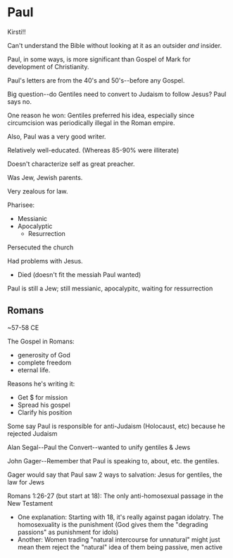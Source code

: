 # Paul

Kirsti!!

Can't understand the Bible without looking at it as an outsider *and* insider.

Paul, in some ways, is more significant than Gospel of Mark for development of Christianity.

Paul's letters are from the 40's and 50's--before any Gospel.

Big question--do Gentiles need to convert to Judaism to follow Jesus? Paul says no.

One reason he won: Gentiles preferred his idea, especially since circumcision was periodically illegal in the Roman empire.

Also, Paul was a very good writer.

Relatively well-educated. (Whereas 85-90% were illiterate)

Doesn't characterize self as great preacher.

Was Jew, Jewish parents.

Very zealous for law.

Pharisee:
* Messianic
* Apocalyptic
  * Resurrection

Persecuted the church

Had problems with Jesus.
* Died (doesn't fit the messiah Paul wanted)

Paul is still a Jew; still messianic, apocalypitc, waiting for ressurrection

## Romans

~57-58 CE

The Gospel in Romans:
* generosity of God
* complete freedom
* eternal life.

Reasons he's writing it:
* Get $ for mission
* Spread his gospel
* Clarify his position

Some say Paul is responsible for anti-Judaism (Holocaust, etc) because he rejected Judaism

Alan Segal--Paul the Convert--wanted to unify gentiles & Jews

John Gager--Remember that Paul is speaking to, about, etc. the gentiles.

Gager would say that Paul saw 2 ways to salvation: Jesus for gentiles, the law for Jews

Romans 1:26-27 (but start at 18): The only anti-homosexual passage in the New Testament
* One explanation: Starting with 18, it's really against pagan idolatry. The homosexuality is the punishment (God gives them the "degrading passions" as punishment for idols)
* Another: Women trading "natural intercourse for unnatural" might just mean them reject the "natural" idea of them being passive, men active
